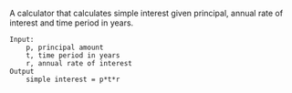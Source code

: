 A calculator that calculates simple interest given principal, annual rate of interest and time period in years.

    Input:
        p, principal amount
        t, time period in years
        r, annual rate of interest
    Output
        simple interest = p*t*r


